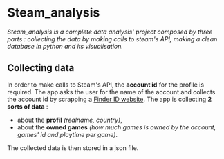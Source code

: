 # Steam_analysis

*Steam_analysis is a complete data analysis' project composed by three parts : collecting the data by making calls to steam's API, making a clean database in python and its visualisation.*

## Collecting data
In order to make calls to Steam's API, the **account id** for the profile is required. The app asks the user for the name of the account and collects the account id by scrapping a [Finder ID website](https://steamidfinder.com/). 
The app is collecting **2 sorts of data** : 
- about the **profil** *(realname, country)*, 
- about the **owned games** *(how much games is owned by the account, games' id and playtime per game)*. 

The collected data is then stored in a json file. 
